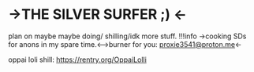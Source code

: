 # ->THE SILVER SURFER ;) <-

plan on maybe maybe doing/ shilling/idk more stuff. 
!!!info
    ->cooking SDs for anons in my spare time.<-->burner for you: proxie3541@proton.me<-

oppai loli shill: https://rentry.org/OppaiLolli